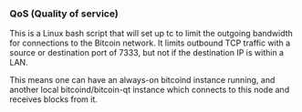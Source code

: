 ### QoS (Quality of service) ###

This is a Linux bash script that will set up tc to limit the outgoing bandwidth for connections to the Bitcoin network. It limits outbound TCP traffic with a source or destination port of 7333, but not if the destination IP is within a LAN.

This means one can have an always-on bitcoind instance running, and another local bitcoind/bitcoin-qt instance which connects to this node and receives blocks from it.
